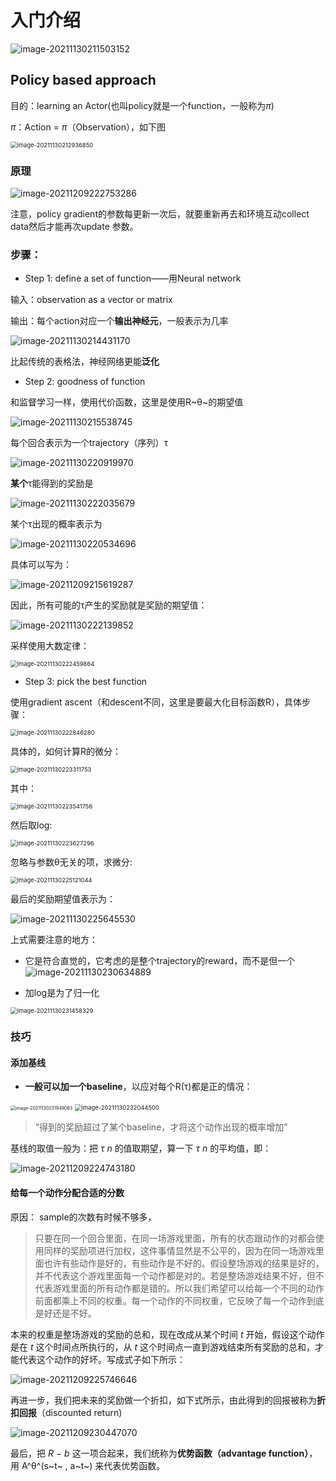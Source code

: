 # 入门介绍

![image-20211130211503152](images/image-20211130211503152.png)

## Policy based approach

目的：learning an Actor(也叫policy就是一个function，一般称为$π$​​​)

$π$：Action = $π$​（Observation），如下图

<img src="images/image-20211130212936850.png" alt="image-20211130212936850" style="zoom: 67%;" />

### 原理

![image-20211209222753286](images/image-20211209222753286.png)

注意，policy gradient的参数每更新一次后，就要重新再去和环境互动collect data然后才能再次update 参数。

### 步骤：

- Step 1: define a set of function——用Neural network

输入：observation as a vector or matrix

输出：每个action对应一个**输出神经元**，一般表示为几率

![image-20211130214431170](images/image-20211130214431170.png)

比起传统的表格法，神经网络更能**泛化**

- Step 2: goodness of function 

和监督学习一样，使用代价函数，这里是使用R~θ~的期望值

![image-20211130215538745](images/image-20211130215538745.png)

每个回合表示为一个trajectory（序列）τ

![image-20211130220919970](images/image-20211130220919970.png)

**某个**τ能得到的奖励是

![image-20211130222035679](images/image-20211130222035679.png)

某个τ出现的概率表示为

![image-20211130220534696](images/image-20211130220534696.png)

具体可以写为：

![image-20211209215619287](images/image-20211209215619287.png)

因此，所有可能的τ产生的奖励就是奖励的期望值：

![image-20211130222139852](images/image-20211130222139852.png)

采样使用大数定律：

<img src="images/image-20211130222459864.png" alt="image-20211130222459864" style="zoom:67%;" />

- Step 3: pick the best function

使用gradient ascent（和descent不同，这里是要最大化目标函数R），具体步骤：

<img src="images/image-20211130222846280.png" alt="image-20211130222846280" style="zoom:67%;" />

具体的，如何计算R的微分：

<img src="images/image-20211130223311753.png" alt="image-20211130223311753" style="zoom:67%;" />

其中：

<img src="images/image-20211130223541756.png" alt="image-20211130223541756" style="zoom:67%;" />

然后取log:

<img src="images/image-20211130223627296.png" alt="image-20211130223627296" style="zoom:67%;" />

忽略与参数θ无关的项，求微分:

<img src="images/image-20211130225121044.png" alt="image-20211130225121044" style="zoom:67%;" />

最后的奖励期望值表示为：

![image-20211130225645530](images/image-20211130225645530.png)

上式需要注意的地方：

- 它是符合直觉的，它考虑的是整个trajectory的reward，而不是但一个![image-20211130230634889](images/image-20211130230634889.png)

- 加log是为了归一化

<img src="images/image-20211130231458329.png" alt="image-20211130231458329" style="zoom:67%;" />

### 技巧

#### 添加基线

- **一般可以加一个baseline**，以应对每个R(τ)都是正的情况：

<img src="images/image-20211130231949063.png" alt="image-20211130231949063" style="zoom: 50%;" />

<img src="images/image-20211130232044500.png" alt="image-20211130232044500" style="zoom:67%;" />

> “得到的奖励超过了某个baseline，才将这个动作出现的概率增加”

基线的取值一般为：把 *τ* *n* 的值取期望，算一下 *τ* *n* 的平均值，即：

![image-20211209224743180](images/image-20211209224743180.png)

#### 给每一个动作分配合适的分数

原因： sample的次数有时候不够多，

> 只要在同一个回合里面，在同一场游戏里面，所有的状态跟动作的对都会使用同样的奖励项进行加权，这件事情显然是不公平的，因为在同一场游戏里面也许有些动作是好的，有些动作是不好的。假设整场游戏的结果是好的，并不代表这个游戏里面每一个动作都是对的。若是整场游戏结果不好，但不代表游戏里面的所有动作都是错的。所以我们希望可以给每一个不同的动作前面都乘上不同的权重。每一个动作的不同权重，它反映了每一个动作到底是好还是不好。

本来的权重是整场游戏的奖励的总和，现在改成从某个时间 *t* 开始，假设这个动作是在 *t* 这个时间点所执行的，从 *t* 这个时间点一直到游戏结束所有奖励的总和，才能代表这个动作的好坏。写成式子如下所示：

![image-20211209225746646](images/image-20211209225746646.png)

再进一步，我们把未来的奖励做一个折扣，如下式所示，由此得到的回报被称为**折扣回报**（discounted return)

![image-20211209230447070](images/image-20211209230447070.png)

最后，把 *R* *−* *b* 这一项合起来，我们统称为**优势函数（advantage function）**，用 A^θ^(s~t~ , a~t~) 来代表优势函数。

